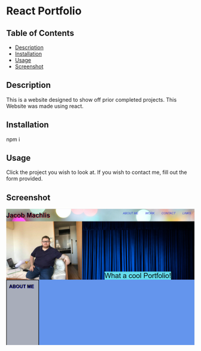 # React Portfolio

## Table of Contents

- [Description](#description)
- [Installation](#installation)
- [Usage](#usage)
- [Screenshot](#screenshot)

## Description

This is a website designed to show off prior completed projects. This Website was made using react.

## Installation

npm i

## Usage

Click the project you wish to look at. If you wish to contact me, fill out the form provided.

## Screenshot

![Screenshot of Site](./src/images/site-screenshot.PNG)
